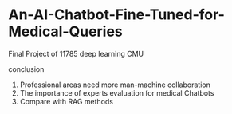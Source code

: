 # An-AI-Chatbot-Fine-Tuned-for-Medical-Queries


Final Project of 11785 deep learning CMU


conclusion

1. Professional areas need more man-machine collaboration
2. The importance of experts evaluation for medical Chatbots
3. Compare with RAG methods
